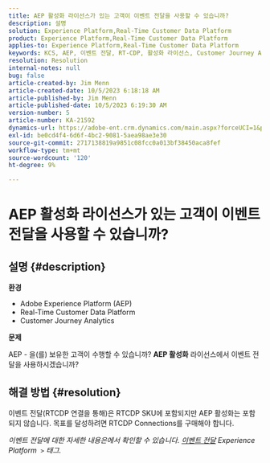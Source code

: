 ```yaml
---
title: AEP 활성화 라이선스가 있는 고객이 이벤트 전달을 사용할 수 있습니까?
description: 설명
solution: Experience Platform,Real-Time Customer Data Platform
product: Experience Platform,Real-Time Customer Data Platform
applies-to: Experience Platform,Real-Time Customer Data Platform
keywords: KCS, AEP, 이벤트 전달, RT-CDP, 활성화 라이선스, Customer Journey Analytics, Adobe Experience Platform
resolution: Resolution
internal-notes: null
bug: false
article-created-by: Jim Menn
article-created-date: 10/5/2023 6:18:18 AM
article-published-by: Jim Menn
article-published-date: 10/5/2023 6:19:30 AM
version-number: 5
article-number: KA-21592
dynamics-url: https://adobe-ent.crm.dynamics.com/main.aspx?forceUCI=1&pagetype=entityrecord&etn=knowledgearticle&id=93783cf7-4663-ee11-be6e-6045bd006268
exl-id: be0cd4f4-6d6f-4bc2-9081-5aea98ae3e30
source-git-commit: 2717138819a9851c08fcc0a013bf38450aca8fef
workflow-type: tm+mt
source-wordcount: '120'
ht-degree: 9%

---
```


# AEP 활성화 라이선스가 있는 고객이 이벤트 전달을 사용할 수 있습니까?

## 설명 {#description}


<b>환경</b>

- Adobe Experience Platform (AEP)
- Real-Time Customer Data Platform
- Customer Journey Analytics


<b>문제</b>

AEP - 을(를) 보유한 고객이 수행할 수 있습니까? <b>AEP 활성화</b> 라이선스에서 이벤트 전달을 사용하시겠습니까?


## 해결 방법 {#resolution}


이벤트 전달(RTCDP 연결을 통해)은 RTCDP SKU에 포함되지만 AEP 활성화는 포함되지 않습니다.
목표를 달성하려면 RTCDP Connections를 구매해야 합니다.

*이벤트 전달에 대한 자세한 내용은에서 확인할 수 있습니다. [이벤트 전달](https://experienceleague.adobe.com/docs/experience-platform/tags/event-forwarding/overview.html?lang=en) Experience Platform  `>`  태그.*
